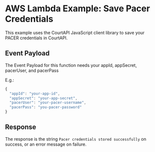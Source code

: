 # AWS Lambda Example: Save Pacer Credentials

This example uses the CourtAPI JavaScript client library to save your PACER
credentials in CourtAPI.

## Event Payload

The Event Payload for this function needs your appId, appSecret, pacerUser, and pacerPass

E.g.:

```javascript
{
  "appId": "your-app-id",
  "appSecret": "your-app-secret",
  "pacerUser": "your-pacer-username",
  "pacerPass": "you-pacer-password"
}
```

## Response

The response is the string `Pacer credentials stored successfully` on success,
or an error message on failure.

